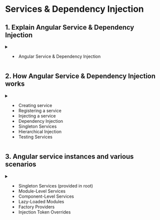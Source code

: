 # Services & Dependency Injection

## 1. Explain Angular Service & Dependency Injection
<details>
   <summary>
   
   <ul>
     <li>Angular Service & Dependency Injection</li>
   </ul>
      
   </summary>
   
In Angular, a service is a TypeScript class that encapsulates functionality that can be shared across multiple parts of an application. Services are commonly used to perform tasks such as data fetching, business logic processing, authentication, logging, and more. They promote code reusability, modularity, and maintainability by centralizing common functionality that multiple components or modules may require.

Dependency injection (DI) is a design pattern used by Angular to manage the dependencies of a component or service. With DI, Angular's injector system automatically provides the necessary dependencies to a component or service when it is created, rather than requiring the component or service to create its dependencies directly. This makes components and services more modular and easier to test, as dependencies can be easily swapped out or mocked.

In simpler terms:

- **Service:** A service is a TypeScript class that provides a specific functionality or service to other parts of an Angular application.

- **Dependency Injection:** Dependency injection is a mechanism in Angular that automatically provides the necessary dependencies (services or other objects) to a component or service when it is created. This allows components and services to be decoupled from their dependencies, making them more modular, reusable, and testable.

In summary, services and dependency injection are fundamental concepts in Angular that promote code organization, reusability, and maintainability by allowing common functionality to be encapsulated in services and injected into components as needed.

![Screenshot 2024-03-31 at 9 42 39 PM](https://github.com/gauripatil/angular-complete-guide/assets/3206551/747a1b3a-f328-41c5-b268-e942e2ba1802)


</details>

## 2. How Angular Service & Dependency Injection works
<details>
   <summary>
   
   <ul>
     <li>Creating service</li>
     <li>Registering a service</li>
     <li>Injecting a service</li>
     <li>Dependency Injection</li>
     <li>Singleton Services</li>
     <li>Hierarchical Injection</li>
     <li>Testing Services</li>
   </ul>
      
   </summary>
   
In Angular, services are classes that are responsible for providing functionality that can be shared across components, directives, and other services within an application. They are commonly used for tasks such as data fetching, state management, authentication, logging, and more. Dependency injection (DI) is a design pattern used by Angular to provide services to components and other parts of the application.

Here's how service and dependency injection work in Angular:

### 1. Creating a Service:
You can create a service using the Angular CLI or manually by creating a TypeScript class with the `@Injectable()` decorator from `@angular/core`.

```typescript
import { Injectable } from '@angular/core';

@Injectable({
  providedIn: 'root'
})
export class DataService {
  getData() {
    return ['item1', 'item2', 'item3'];
  }
}
```

### 2. Registering a Service:
Angular provides various ways to register a service, such as providing it at the root level, in a specific module, or even at the component level.

- **Root level:** By providing the service in the `@Injectable()` decorator with `providedIn: 'root'`, Angular automatically registers the service at the root injector.

- **Module level:** You can provide the service in a specific module by adding it to the `providers` array of the module's metadata.

### 3. Injecting a Service:
You can inject a service into a component, directive, or another service by including it as a constructor parameter.

```typescript
import { Component } from '@angular/core';
import { DataService } from './data.service';

@Component({
  selector: 'app-example',
  template: `
    <ul>
      <li *ngFor="let item of items">{{ item }}</li>
    </ul>
  `
})
export class ExampleComponent {
  items: string[];

  constructor(private dataService: DataService) {
    this.items = this.dataService.getData();
  }
}
```

### 4. Dependency Injection:
Angular's dependency injection system automatically resolves and injects the required dependencies (services) into the constructor of a component or other injectable class. It provides a centralized way to manage and inject dependencies throughout the application, making it easier to maintain and test.

### 5. Singleton Services:
By default, services registered with `providedIn: 'root'` are singleton instances. Angular maintains a single instance of the service throughout the application and shares it wherever it's injected.

### 6. Hierarchical Injection:
Angular's DI system follows a hierarchical injection pattern, where services can be injected at different levels (root, module, component) and are inherited by child components.

### 7. Testing Services:
Angular's dependency injection makes it easy to write unit tests for services by providing mock implementations or using dependency injection tokens to replace real dependencies with test doubles.

Overall, services and dependency injection are core concepts in Angular that enable efficient sharing of functionality and data across different parts of an application while promoting modularity, testability, and maintainability.
</details>

## 3. Angular service instances and various scenarios

<details>
   <summary>
   
   <ul>
     <li>Singleton Services (provided in root)</li>
     <li>Module-Level Services</li>
     <li>Component-Level Services</li>
     <li>Lazy-Loaded Modules</li>
     <li>Factory Providers</li>
     <li>Injection Token Overrides</li>
   </ul>
      
   </summary>
   
In Angular, the number of instances of a service created and how they are handled depend on how the service is provided. Angular supports different methods of providing services, each affecting the lifecycle and sharing behavior of the service instances. Here's how Angular handles service instances in various scenarios:

1. **Singleton Services (provided in root)**:
   - When a service is provided at the root level (using the `providedIn: 'root'` syntax or `@Injectable({ providedIn: 'root' })` decorator), Angular creates a single instance of the service for the entire application.
   - This instance is shared across all components, directives, and other services that inject it.

2. **Module-Level Services**:
   - When a service is provided at the module level (by adding it to the `providers` array of a module), Angular creates a single instance of the service for the entire module.
   - This instance is shared among all components, directives, and other services within that module.

3. **Component-Level Services**:
   - When a service is provided at the component level (by adding it to the `providers` array of a component's metadata), Angular creates a new instance of the service for each instance of the component.
   - Each component gets its own instance of the service, isolated from other components.

4. **Lazy-Loaded Modules**:
   - When a module is lazy-loaded, Angular creates a new instance of any services provided at the module level.
   - This ensures that lazy-loaded modules have their own separate instances of services, maintaining encapsulation and isolation.

5. **Factory Providers**:
   - Angular allows services to be provided using factory functions, which can dynamically determine how instances are created.
   - By defining a factory provider, you can customize the creation and lifecycle of service instances based on specific criteria or conditions.

6. **Injection Token Overrides**:
   - Angular provides the ability to override service instances using injection tokens.
   - This allows you to replace a service instance with a different implementation or a mock instance, useful for testing or providing alternative implementations based on runtime conditions.

Overall, Angular's dependency injection system ensures that services are created and managed in a way that promotes modularity, encapsulation, and reusability. Depending on where and how a service is provided, Angular handles service instances accordingly to maintain the desired behavior and lifecycle throughout the application.

</details>
